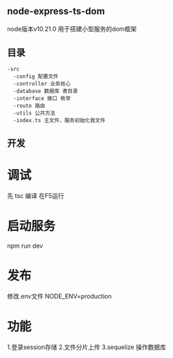## node-express-ts-dom 
node版本v10.21.0 用于搭建小型服务的dom框架

## 目录 
```
-src
  -config 配置文件
  -controller 业务核心
  -database 数据库 表目录
  -interface 接口 枚举
  -route 路由
  -utils 公共方法
  -index.ts 主文件，服务初始化我文件
```
## 开发
# 调试
先 tsc 编译 在F5运行
# 启动服务
npm run dev
# 发布
修改.env文件 NODE_ENV=production
# 功能
1.登录session存储
2.文件分片上传
3.sequelize 操作数据库

